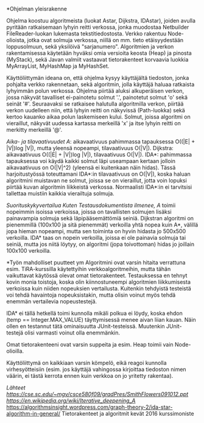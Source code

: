 *Ohjelman yleisrakenne

Ohjelma koostuu algoritmeista (luokat Astar, Dijkstra, IDAstar), joiden avulla pyritään ratkaisemaan lyhyin reitti verkossa, jonka muodostaa Netbuilder FileReader-luokan lukemasta tekstitiedostosta. Verkko rakentuu Node-olioista, jotka ovat solmuja verkossa, niillä on mm. tieto etäisyydestään loppusolmuun, sekä yksilöivä "sarjanumero". Algoritmien ja verkon rakentamisessa käytetään hyväksi omia versioita keosta (Heap) ja pinosta (MyStack), sekä Javan valmiit vastaavat tietorakenteet korvaavia luokkia MyArrayList, MyHashMap ja MyHashSet. 

Käyttöliittymän ideana on, että ohjelma kysyy käyttäjältä tiedoston, jonka pohjalta verkko rakennetaan, sekä algoritmin, jolla käyttäjä haluaa ratkaista lyhyimmän polun verkossa. Ohjelma piirtää aluksi alkuperäisen verkon, jossa näkyvät tavalliset ei-painotetu solmut '.', painotetut solmut 'o' sekä seinät '#'. Seuraavaksi se ratkaisee halutulla algoritmilla verkon, piirtää verkon uudelleen niin, että lyhyin reitti on näkyvissä (Path-luokka) sekä kertoo kauanko aikaa polun laskemiseen kului. Solmut, joissa algoritmi on vieraillut, näkyvät uudessa kartassa merkeillä 'x' ja itse lyhyin reitti on merkitty merkeillä '@'.

*Aika- ja tilavaativuudet
A*: aikavaativuus pahimmassa tapauksessa O((|E|  + |V|)log |V|), mutta yleensä nopeampi, tilavaativuus O(|V|).
Dijkstra: aikavaativuus O((|E|  + |V|)log |V|), tilavaativuus O(|V|).
IDA*: pahimmassa tapauksessa voi käydä kaikki solmut läpi useampaan kertaan jolloin aikavaativuus on O(|V|^2) (yleensä ei kuitenkaan näin hidas). Tässä harjoitustyössä toteuttamani IDA*:in tilavaativuus on O(|V|), koska haluan algoritmini muistavan ne solmut, joissa se on vieraillut, jotta voin lopuksi piirtää kuvan algoritmin liikkeistä verkossa. Normaalisti IDA*:in ei tarvitsisi tallettaa muistiin kaikkia vierailtuja solmuja.

*Suorituskykyvertailua
Kuten Testausdokumentista ilmenee, A* toimii nopeimmin isoissa verkoissa, joissa on tavallisten solmujen lisäksi painavampia solmuja sekä läpipääsemättömiä seiniä. Dijkstran algoritmi on pienemmillä (100x100 ja sitä pienemmät) verkoilla yhtä nopea kuin A*, välillä jopa hieman nopeampi, mutta sen toiminta on hyvin hidasta jo 500x500 verkoilla. IDA* taas on nopein verkoilla, joissa ei ole painavia solmuja tai seiniä, mutta jos niitä löytyy, on algoritmi (jopa toivottoman) hidas jo joillain 100x100 verkoilla.

*Työn mahdolliset puutteet ym 
Algoritmini ovat varsin hitaita verrattuna esim. TiRA-kurssilla käytettyihin verkkoalgoritmeihin, mutta tähän vaikuttavat käytössä olevat omat tietorakenteet. Testauksessa en tehnyt kovin monia toistoja, koska olin kiinnostuneempi algoritmien liikkumisesta verkoissa kuin niiden nopeuksien vertailusta. Kuitenkin tehdyistä testeistä voi tehdä havaintoja nopeuksistakin, mutta olisin voinut myös tehdä enemmän vertailevia nopeustestejä. 

IDA* ei tällä hetkellä toimi kunnolla mikäli polkua ei löydy, koska ehdon (temp == Integer.MAX_VALUE) täyttymisessä menee aivan liian kauan. Näin ollen en testannut tätä ominaisuutta JUnit-testeissä. Muutenkin JUnit-testejä olisi varmasti voinut olla enemmänkin.

Omat tietorakenteeni ovat varsin suppeita ja esim. Heap toimii vain Node-olioilla. 

Käyttöliittymä on kaikkiaan varsin kömpelö, eikä reagoi kunnolla virhesyötteisiin (esim. jos käyttäjä vahingossa kirjoittaa tiedoston nimen väärin, ei tästä kerrota ennen kuin verkkoa on jo yritetty rakentaa).

*Lähteet
https://cse.sc.edu/~mgv/csce580f09/gradPres/SmithFlowers091012.ppt
https://en.wikipedia.org/wiki/Iterative_deepening_A*
https://algorithmsinsight.wordpress.com/graph-theory-2/ida-star-algorithm-in-general/
Tietorakenteet ja algoritmit kevät 2016 kurssimoniste


